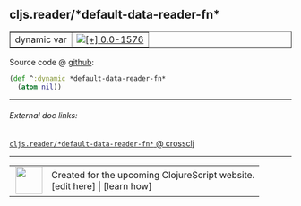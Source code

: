 ## cljs.reader/\*default-data-reader-fn\*



 <table border="1">
<tr>
<td>dynamic var</td>
<td><a href="https://github.com/cljsinfo/cljs-api-docs/tree/0.0-1576"><img valign="middle" alt="[+] 0.0-1576" title="Added in 0.0-1576" src="https://img.shields.io/badge/+-0.0--1576-lightgrey.svg"></a> </td>
</tr>
</table>









Source code @ [github](https://github.com/clojure/clojurescript/blob/r2655/src/cljs/cljs/reader.cljs#L573-L574):

```clj
(def ^:dynamic *default-data-reader-fn*
  (atom nil))
```

<!--
Repo - tag - source tree - lines:

 <pre>
clojurescript @ r2655
└── src
    └── cljs
        └── cljs
            └── <ins>[reader.cljs:573-574](https://github.com/clojure/clojurescript/blob/r2655/src/cljs/cljs/reader.cljs#L573-L574)</ins>
</pre>

-->

---



###### External doc links:

[`cljs.reader/*default-data-reader-fn*` @ crossclj](http://crossclj.info/fun/cljs.reader.cljs/*default-data-reader-fn*.html)<br>

---

 <table>
<tr><td>
<img valign="middle" align="right" width="48px" src="http://i.imgur.com/Hi20huC.png">
</td><td>
Created for the upcoming ClojureScript website.<br>
[edit here] | [learn how]
</td></tr></table>

[edit here]:https://github.com/cljsinfo/cljs-api-docs/blob/master/cljsdoc/cljs.reader_STARdefault-data-reader-fnSTAR.cljsdoc
[learn how]:https://github.com/cljsinfo/cljs-api-docs/wiki/cljsdoc-files

<!--

This information was too distracting to show to readers, but I'll leave it
commented here since it is helpful to:

- pretty-print the data used to generate this document
- and show how to retrieve that data



The API data for this symbol:

```clj
{:ns "cljs.reader",
 :name "*default-data-reader-fn*",
 :type "dynamic var",
 :source {:code "(def ^:dynamic *default-data-reader-fn*\n  (atom nil))",
          :title "Source code",
          :repo "clojurescript",
          :tag "r2655",
          :filename "src/cljs/cljs/reader.cljs",
          :lines [573 574]},
 :full-name "cljs.reader/*default-data-reader-fn*",
 :full-name-encode "cljs.reader_STARdefault-data-reader-fnSTAR",
 :history [["+" "0.0-1576"]]}

```

Retrieve the API data for this symbol:

```clj
;; from Clojure REPL
(require '[clojure.edn :as edn])
(-> (slurp "https://raw.githubusercontent.com/cljsinfo/cljs-api-docs/catalog/cljs-api.edn")
    (edn/read-string)
    (get-in [:symbols "cljs.reader/*default-data-reader-fn*"]))
```

-->
